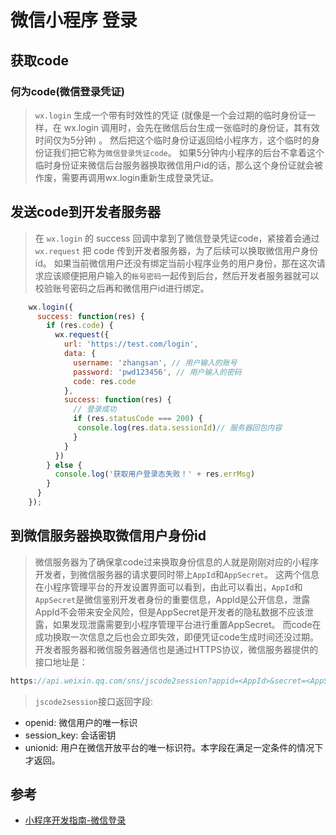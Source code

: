 # 微信小程序 登录

## 获取code

### 何为code(微信登录凭证)

> `wx.login` 生成一个带有时效性的凭证 (就像是一个会过期的临时身份证一样，在 wx.login 调用时，会先在微信后台生成一张临时的身份证，其有效时间仅为5分钟) 。
> 然后把这个临时身份证返回给小程序方，这个临时的身份证我们把它称为`微信登录凭证code`。
> 如果5分钟内小程序的后台不拿着这个临时身份证来微信后台服务器换取微信用户id的话，那么这个身份证就会被作废，需要再调用wx.login重新生成登录凭证。

## 发送code到开发者服务器

> 在 `wx.login` 的 success 回调中拿到了微信登录凭证code，紧接着会通过 `wx.request` 把 code 传到开发者服务器，为了后续可以换取微信用户身份id。
> 如果当前微信用户还没有绑定当前小程序业务的用户身份，那在这次请求应该顺便把用户输入的`帐号密码`一起传到后台，然后开发者服务器就可以校验账号密码之后再和微信用户id进行绑定。

```js
    wx.login({
      success: function(res) {
        if (res.code) {
          wx.request({
            url: 'https://test.com/login',
            data: {
              username: 'zhangsan', // 用户输入的账号
              password: 'pwd123456', // 用户输入的密码
              code: res.code
            },
            success: function(res) {
              // 登录成功
              if (res.statusCode === 200) {
               console.log(res.data.sessionId)// 服务器回包内容
              }
            }
          })
        } else {
          console.log('获取用户登录态失败！' + res.errMsg)
        }
      }
    });
```

## 到微信服务器换取微信用户身份id

> 微信服务器为了确保拿code过来换取身份信息的人就是刚刚对应的小程序开发者，到微信服务器的请求要同时带上`AppId`和`AppSecret`。
> 这两个信息在小程序管理平台的开发设置界面可以看到，由此可以看出，`AppId`和`AppSecret`是微信鉴别开发者身份的重要信息，AppId是公开信息，泄露AppId不会带来安全风险，但是AppSecret是开发者的隐私数据不应该泄露，如果发现泄露需要到小程序管理平台进行重置AppSecret。
> 而code在成功换取一次信息之后也会立即失效，即便凭证code生成时间还没过期。
> 开发者服务器和微信服务器通信也是通过HTTPS协议，微信服务器提供的接口地址是：

```js
https://api.weixin.qq.com/sns/jscode2session?appid=<AppId>&secret=<AppSecret>&js_code=<code>&grant_type=authorization_code
```

> `jscode2session`接口返回字段:

- openid: 微信用户的唯一标识
- session_key: 会话密钥
- unionid: 用户在微信开放平台的唯一标识符。本字段在满足一定条件的情况下才返回。

## 参考

- [小程序开发指南-微信登录](https://developers.weixin.qq.com/ebook?action=get_post_info&docid=000cc48f96c5989b0086ddc7e56c0a)